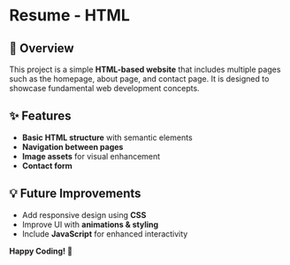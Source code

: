 # Resume - HTML

## 📌 Overview
This project is a simple **HTML-based website** that includes multiple pages such as the homepage, about page, and contact page. It is designed to showcase fundamental web development concepts.

## ✨ Features
- **Basic HTML structure** with semantic elements
- **Navigation between pages**
- **Image assets** for visual enhancement
- **Contact form**

## 💡 Future Improvements
- Add responsive design using **CSS**
- Improve UI with **animations & styling**
- Include **JavaScript** for enhanced interactivity

**Happy Coding! 🚀**
